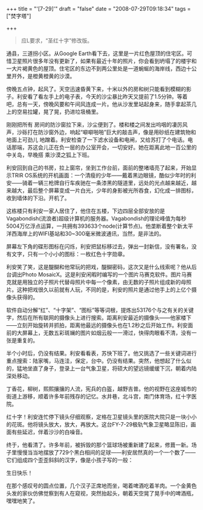 +++
title = "'[7-29]'"
draft = "false"
date = "2008-07-29T09:18:34"
tags = ["焚字塔"]

+++
> 
>   应L要求，“圣红十字”修改版。
> 


  通县，三道拐小区。从Google Earth看下去，这里是一片红色屋顶的住宅区。可惜卫星照片很多年没有更新了，如果有最近十年的照片，你会看到坍塌了的楼宇和一大片褐黄色的屋顶。住宅区的东边不到两公里处是一道蜿蜒的海岸线，西边十公里开外，是橙黄橙黄的沙漠。



  傍晚五点钟，起风了。天空迅速昏黄下来，十米以外的房和树只能看到模糊的影子。利安看了看左手上的电子表，今天的沙尘暴比昨天又提前了1.5分钟。等着吧，总有一天，傍晚风要和午间风连成一片。他从沙发里站起身来，随手拿起茶几上的空易拉罐，晃了晃，扔进垃圾桶里。



  刚刚把所有 房间的防沙窗拉下来，沙尘便到了。楼和楼之间发出呜咽的凄厉风声，沙砾打在防沙窗外边，响起“噼噼啪啪”巨大的敲击声，像是用砂纸在建筑物和地面上可劲儿 地蹭着。利安检查了一下滤水设备和电闸，又给苏打了个电话。电话那端，苏这会儿正在负一层的办公室开会，一切安好。她在距离此地一百公里的中关岛，早晚搭 乘沙漠之狐上下班。



  利安回到自己的书房，拉上窗帘，坐到工作台前，面前的整堵墙亮了起来，开始显示TRIR OS系统的开机画面：一个清瘦的少年——戴着黑边眼镜，酷似少年时的利安——骑着一辆三枪牌自行车疾驰在一条漆黑的隧道里，远处的光点越来越近，越来越大，最后整个屏幕变成一片白光，少年的身影被光所吞食，幻化成一排图标，收到墙体的下沿。开机了。



  这栋楼只有利安一家人居住了，他住在五楼，下边四层全部安放的是Vagabondish(流浪者)超级计算机的服务器。Vagabondish的理论峰值为每秒5004万亿浮点运算，一共拥有393633个node(计算节点)。他垄断着整个新太平洋西海岸上的WIFI基站和30~300毫米微波通讯，当然，是非法的。



  屏幕左下角的碟形图标在闪烁，利安把鼠标移过去，弹出一封新信，没有署名，没有文字，只有一个小小的图标：一枚红色十字勋章。



  利安笑了笑，这是醍醐和他常玩的把戏，醍醐密码，这次又是什么线索呢？他从后台调出Photo MosaicX。这是利安闲暇时编写的一个图片马赛克软件。图片马赛克就是用独立的子照片代替母照片中每一个像素，由无数的子照片组成新的母照片。这种把戏很久以前就有人玩，不同的是，利安的照片是通过他手上的上亿个摄像头获得的。



  软件自动分解“红”、“十字架”、“图标”等等词根，提炼出53176个与之有关的关键字，然后在所有联网的摄像头上进行搜索。距离利安最近的摄像头——他家楼下——立刻开始旋转并抓拍，距离他最远的摄像头也在1.2秒之后开始工作。利安面前的大屏幕上，无数五彩斑斓的图片如烟云般一一滑过，快得肉眼看不清，没有一张是重复的。



  半个小时后，仍没有结果。利安看看表，苏快下班了。他又挑选了一些关键词进行重点搜索：陆家嘴，马连洼，保定，台中。仍没有结果。突然，他想起了什么似的，猛地坐直了身子，登录上一台气象卫星，将硕大的望远镜缓缓下沉，朝着内陆深处移动。



  丁香花，柳树，熙熙攘攘的人流，宪兵的白盔，越野吉普。他的视野在这座城市的街道上游移，顺着许多年前残存的记忆。水井巷，北斗宫，南门体育场，红十字医院。



  红十字！利安连忙停下镜头仔细观察，定格在卫星镜头里的医院大院只是一块小小的花斑。他将镜头放大，放大，再放大。这台FY-7-29极轨气象卫星略显陈旧，画面有些延迟，伴着沙沙的白噪音。



  终于，他看清了。许多年前，被拆毁的那个篮球场被重新建了起来，修葺一新。场子里慢慢当当地摆放了729个黑白相间的足球——利安居然真的一个一个数了——它们组成四个歪歪斜斜的汉字，像是小孩子写的一般：



  生日快乐！



  在那个感叹号的圆点位置，几个汉子正席地而坐，喝着啤酒吃着羊肉。一个金黄色头发的家伙仿佛觉察到有人在窥视，突然抬起头，朝着天空晃了晃手中的啤酒瓶，嘿嘿地笑了。
